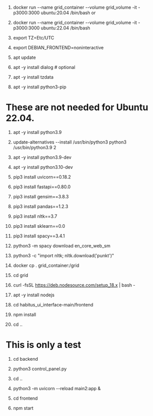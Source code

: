 1. docker run --name grid_container --volume grid_volume -it -p3000:3000 ubuntu:20.04 /bin/bash
or
1. docker run --name grid_container --volume grid_volume -it -p3000:3000 ubuntu:22.04 /bin/bash

1. export TZ=Etc/UTC
1. export DEBIAN_FRONTEND=noninteractive
1. apt update
1. apt -y install dialog # optional
1. apt -y install tzdata

1. apt -y install python3-pip
# These are not needed for Ubuntu 22.04.
1. apt -y install python3.9
1. update-alternatives --install /usr/bin/python3 python3 /usr/bin/python3.9 2
1. apt -y install python3.9-dev
1. apt -y install python3.10-dev

1. pip3 install uvicorn==0.18.2
1. pip3 install fastapi==0.80.0
1. pip3 install gensim==3.8.3
1. pip3 install pandas==1.2.3
1. pip3 install nltk==3.7
1. pip3 install sklearn==0.0
1. pip3 install spacy==3.4.1

1. python3 -m spacy download en_core_web_sm
1. python3 -c "import nltk; nltk.download('punkt')"

1. docker cp . grid_container:/grid

1. cd grid
1. curl -fsSL https://deb.nodesource.com/setup_18.x | bash -
1. apt -y install nodejs

1. cd habitus_ui_interface-main/frontend
1. npm install
1. cd ..

# This is only a test
1. cd backend
1. python3 control_panel.py
1. cd ..

1. python3 -m uvicorn --reload main2:app &
1. cd frontend
1. npm start

